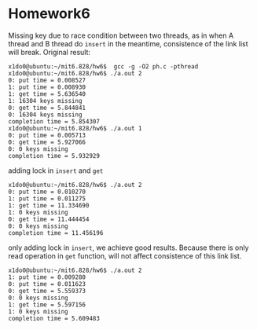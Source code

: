 # Homework6

Missing key due to race condition between two threads, as in when A thread and B thread do  `insert` in the meantime, consistence of the link list will break. Original result:

```
x1do0@ubuntu:~/mit6.828/hw6$  gcc -g -O2 ph.c -pthread
x1do0@ubuntu:~/mit6.828/hw6$ ./a.out 2
0: put time = 0.008527
1: put time = 0.008930
1: get time = 5.636540
1: 16304 keys missing
0: get time = 5.844841
0: 16304 keys missing
completion time = 5.854307
x1do0@ubuntu:~/mit6.828/hw6$ ./a.out 1
0: put time = 0.005713
0: get time = 5.927066
0: 0 keys missing
completion time = 5.932929
```

adding lock in `insert` and `get`

```
x1do0@ubuntu:~/mit6.828/hw6$ ./a.out 2
0: put time = 0.010270
1: put time = 0.011275
1: get time = 11.334690
1: 0 keys missing
0: get time = 11.444454
0: 0 keys missing
completion time = 11.456196
```

only adding lock in `insert`, we achieve good results. Because there is only read operation in `get` function, will not affect consistence of this link list.

```
x1do0@ubuntu:~/mit6.828/hw6$ ./a.out 2
1: put time = 0.009280
0: put time = 0.011623
0: get time = 5.559373
0: 0 keys missing
1: get time = 5.597156
1: 0 keys missing
completion time = 5.609483
```